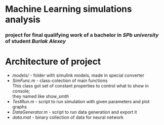 # Machine Learning simulations analysis
### project for final qualifying work of a bachelor in *SPb university* of student *Burlak Alexey*
# Architecture of project

- *models/* - folder with simulink models, made in special converter
- *SimFunc.m* - class-colection of main functions 
    <br />This class got set of constant properties to control what to show in console; 
    <br />they named like show_*smth*
- *TestRun.m* - script to run simulation with given parameters and plot graphs
- *DataGenerator.m* - script to run data generation and export it
- *data.mat* - binary collection of data for neural network

